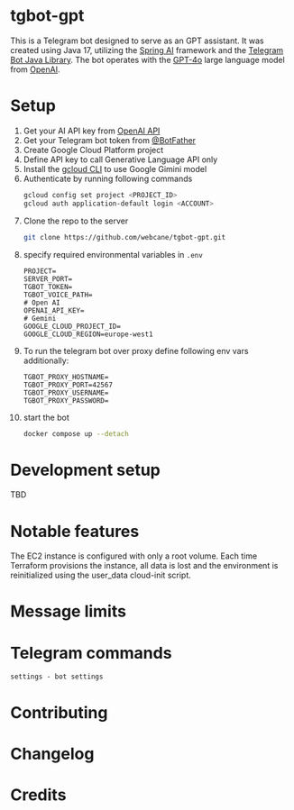# tgbot-gpt
This is a Telegram bot designed to serve as an GPT assistant. 
It was created using Java 17, utilizing the [Spring AI](https://spring.io/projects/spring-ai) framework and the [Telegram Bot Java Library](https://github.com/rubenlagus/TelegramBots). The bot operates with the [GPT-4o](https://platform.openai.com/docs/models#gpt-4o) large language model from [OpenAI](https://platform.openai.com/docs/overview).

# Setup
1. Get your AI API key from [OpenAI API](https://openai.com/api)
2. Get your Telegram bot token from [@BotFather](https://t.me/BotFather)
3. Create Google Cloud Platform project
4. Define API key to call Generative Language API only
5. Install the [gcloud CLI](https://cloud.google.com/sdk/docs/install#deb) to use Google Gimini model
6. Authenticate by running following commands
   ```bash
   gcloud config set project <PROJECT_ID>
   gcloud auth application-default login <ACCOUNT>
   ```
7. Clone the repo to the server
    ```bash
    git clone https://github.com/webcane/tgbot-gpt.git
    ```
8. specify required environmental variables in `.env`
    ```dotenv
    PROJECT=
    SERVER_PORT=
    TGBOT_TOKEN=
    TGBOT_VOICE_PATH=
    # Open AI
    OPENAI_API_KEY=
    # Gemini
    GOOGLE_CLOUD_PROJECT_ID=
    GOOGLE_CLOUD_REGION=europe-west1
    ```
9. To run the telegram bot over proxy define following env vars additionally:
    ```dotenv
    TGBOT_PROXY_HOSTNAME=
    TGBOT_PROXY_PORT=42567
    TGBOT_PROXY_USERNAME=
    TGBOT_PROXY_PASSWORD=
    ```
10. start the bot
    ```bash
    docker compose up --detach
    ```

# Development setup
TBD

# Notable features
The EC2 instance is configured with only a root volume. Each time Terraform provisions the instance, 
all data is lost and the environment is reinitialized using the user_data cloud-init script.

# Message limits

# Telegram commands
```
settings - bot settings
```

# Contributing

# Changelog

# Credits

